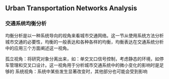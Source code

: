 ## Urban Transportation Networks Analysis

### 交通系统均衡分析
均衡分析是以一种系统导向的视角来看城市交通网络。这一节从使用系统方法分析城市交通的必要性，均衡的一般表达和各种各样的均衡，均衡表达在交通系统分析中的应用三个方面阐述这一视角。 

孤立视角：将研究对象分离出来，如：单交叉口信号控制，考虑静态的环境，如停车管理和交叉口设计。这一视角用于分析城市交通系统中的微小变化的影响时是足够的
系统视角：系统中某些发生显著改变时，其他部分也可能会受到影响